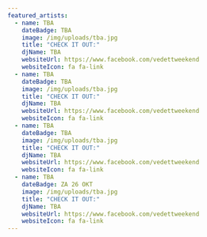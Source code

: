 ```yaml
---
featured_artists:
  - name: TBA
    dateBadge: TBA
    image: /img/uploads/tba.jpg
    title: "CHECK IT OUT:"
    djName: TBA
    websiteUrl: https://www.facebook.com/vedettweekend
    websiteIcon: fa fa-link
  - name: TBA
    dateBadge: TBA
    image: /img/uploads/tba.jpg
    title: "CHECK IT OUT:"
    djName: TBA
    websiteUrl: https://www.facebook.com/vedettweekend
    websiteIcon: fa fa-link
  - name: TBA
    dateBadge: TBA
    image: /img/uploads/tba.jpg
    title: "CHECK IT OUT:"
    djName: TBA
    websiteUrl: https://www.facebook.com/vedettweekend
    websiteIcon: fa fa-link
  - name: TBA
    dateBadge: ZA 26 OKT
    image: /img/uploads/tba.jpg
    title: "CHECK IT OUT:"
    djName: TBA
    websiteUrl: https://www.facebook.com/vedettweekend
    websiteIcon: fa fa-link
---
```

